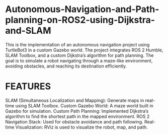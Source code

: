 # Autonomous-Navigation-and-Path-planning-on-ROS2-using-Dijkstra-and-SLAM
This is the implementation of an autonomous navigation project using TurtleBot3 in a custom Gazebo world. The project integrates ROS 2 Humble, SLAM Toolbox, and a custom Dijkstra’s algorithm for path planning. The goal is to simulate a robot navigating through a maze-like environment, avoiding obstacles, and reaching its destination efficiently.

# FEATURES
SLAM (Simultaneous Localization and Mapping): Generate maps in real-time using SLAM Toolbox.
Custom Gazebo World: A maze world built in Gazebo for simulation.
Custom Path Planning: Implemented Dijkstra’s algorithm to find the shortest path in the mapped environment.
ROS 2 Navigation Stack: Used for obstacle avoidance and path following.
Real-time Visualization: RViz is used to visualize the robot, map, and path.
